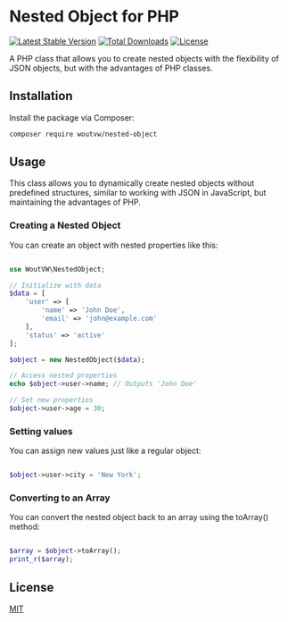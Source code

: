 # Nested Object for PHP

[![Latest Stable Version](https://poser.pugx.org/woutvanwonterghem/nested-object/v/stable)](https://packagist.org/packages/woutvanwonterghem/nested-object)
[![Total Downloads](https://poser.pugx.org/woutvanwonterghem/nested-object/downloads)](https://packagist.org/packages/woutvanwonterghem/nested-object)
[![License](https://poser.pugx.org/woutvanwonterghem/nested-object/license)](https://packagist.org/packages/woutvanwonterghem/nested-object)

A PHP class that allows you to create nested objects with the flexibility of JSON objects, but with the advantages of PHP classes.

## Installation

Install the package via Composer:

```bash
composer require woutvw/nested-object
```

## Usage

This class allows you to dynamically create nested objects without predefined structures, similar to working with JSON in JavaScript, but maintaining the advantages of PHP.

### Creating a Nested Object

You can create an object with nested properties like this:

```php

use WoutVW\NestedObject;

// Initialize with data
$data = [
    'user' => [
        'name' => 'John Doe',
        'email' => 'john@example.com'
    ],
    'status' => 'active'
];

$object = new NestedObject($data);

// Access nested properties
echo $object->user->name; // Outputs 'John Doe'

// Set new properties
$object->user->age = 30;

```

### Setting values

You can assign new values just like a regular object:

```php

$object->user->city = 'New York';

```

### Converting to an Array

You can convert the nested object back to an array using the toArray() method:

```php

$array = $object->toArray();
print_r($array);

```

## License

[MIT](https://choosealicense.com/licenses/mit/)